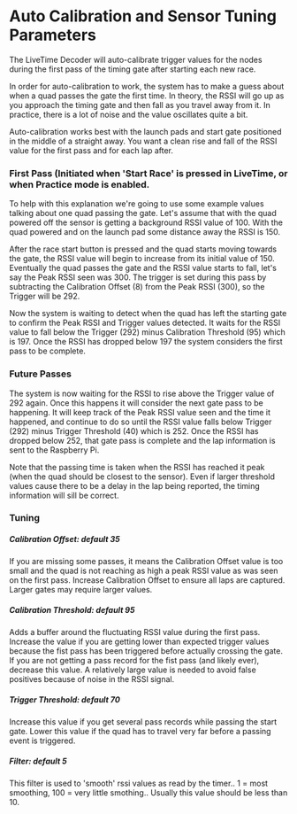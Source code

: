 # Auto Calibration and Sensor Tuning Parameters

The LiveTime Decoder will auto-calibrate trigger values for the nodes during the first pass of the timing gate after starting each new race.

In order for auto-calibration to work, the system has to make a guess about when a quad passes the gate the first time. In theory, the RSSI will go up as you approach the timing gate and then fall as you travel away from it. In practice, there is a lot of noise and the value oscillates quite a bit.

Auto-calibration works best with the launch pads and start gate positioned in the middle of a straight away. You want a clean rise and fall of the RSSI value for the first pass and for each lap after.

### First Pass (Initiated when 'Start Race' is pressed in LiveTime, or when Practice mode is enabled.
To help with this explanation we're going to use some example values talking about one quad passing the gate. Let's assume that with the quad powered off the sensor is getting a background RSSI value of 100. With the quad powered and on the launch pad some distance away the RSSI is 150.

After the race start button is pressed and the quad starts moving towards the gate, the RSSI value will begin to increase from its initial value of 150. Eventually the quad passes the gate and the RSSI value starts to fall, let's say the Peak RSSI seen was 300. The trigger is set during this pass by subtracting the Calibration Offset (8) from the Peak RSSI (300), so the Trigger will be 292.

Now the system is waiting to detect when the quad has left the starting gate to confirm the Peak RSSI and Trigger values detected. It waits for the RSSI value to fall below the Trigger (292) minus Calibration Threshold (95) which is 197. Once the RSSI has dropped below 197 the system considers the first pass to be complete.

### Future Passes

The system is now waiting for the RSSI to rise above the Trigger value of 292 again. Once this happens it will consider the next gate pass to be happening. It will keep track of the Peak RSSI value seen and the time it happened, and continue to do so until the RSSI value falls below Trigger (292) minus Trigger Threshold (40) which is 252. Once the RSSI has dropped below 252, that gate pass is complete and the lap information is sent to the Raspberry Pi.

Note that the passing time is taken when the RSSI has reached it peak (when the quad should be closest to the sensor). Even if larger threshold values cause there to be a delay in the lap being reported, the timing information will sill be correct.

### Tuning

##### Calibration Offset: default 35 
If you are missing some passes, it means the Calibration Offset value is too small and the quad is not reaching as high a peak RSSI value as was seen on the first pass. Increase Calibration Offset to ensure all laps are captured. Larger gates may require larger values.

##### Calibration Threshold: default 95 
Adds a buffer around the fluctuating RSSI value during the first pass. Increase the value if you are getting lower than expected trigger values because the fist pass has been triggered before actually crossing the gate. If you are not getting a pass record for the fist pass (and likely ever), decrease this value. A relatively large value is needed to avoid false positives because of noise in the RSSI signal.

##### Trigger Threshold: default 70
Increase this value if you get several pass records while passing the start gate. Lower this value if the quad has to travel very far before a passing event is triggered.

##### Filter: default 5 
This filter is used to 'smooth' rssi values as read by the timer.. 1 = most smoothing, 100 = very little smothing..  Usually this value should be less than 10.  
